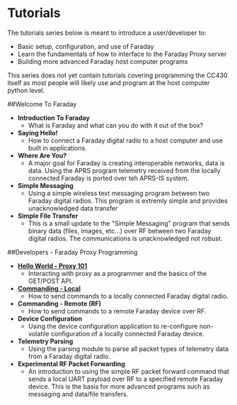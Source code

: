 
# Tutorials

The tutorials series below is meant to introduce a user/developer to:

* Basic setup, configuration, and use of Faraday
* Learn the fundamentals of how to interface to the Faraday Proxy server
* Building more advanced Faraday host computer programs

This series does not yet contain tutorials covering programming the CC430 itself as most people will likely use and program at the host computer python level.

##Welcome To Faraday

* **Introduction To Faraday**
  * What is Faraday and what can you do with it out of the box?
* **Saying Hello!**
  * How to connect a Faraday digital radio to a host computer and use built in applications.
* **Where Are You?**
  * A major goal for Faraday is creating interoperable networks, data is data. Using the APRS program telemetry received from the locally connected Faraday is ported over teh  APRS-IS system.
* **Simple Messaging**
  * Using a simple wireless text messaging program between two Faraday digital radios. This program is extremly simple and provides unacknowledged data transfer
* **Simple File Transfer**
  * This is a small update to the "Simple Messaging" program that sends binary data (files, images, etc...) over RF between two Faraday digital radios. The communications is unacknowledged not robust.

##Developers - Faraday Proxy Programming

* **[Hello World - Proxy 101](/Tutorials/1-Basic_Proxy_Interactions_And_Programming/0-Proxy_Basics/)**
  * Interacting with proxy as a programmer and the basics of the GET/POST API.
* **[Commanding - Local](/Tutorials/1-Basic_Proxy_Interactions_And_Programming/1-Commanding-Local/)**
  * How to send commands to a locally connected Faraday digital radio.
* **Commanding - Remote (RF)**
  * How to send commands to a remote Faraday device over RF.
* **Device Configuration**
  * Using the device configuration application to re-configure non-volatile configuration of a locally connected Faraday device.
* **Telemetry Parsing**
  * Using the parsing module to parse all packet types of telemetry data from a Faraday digital radio.
* **Experimental RF Packet Forwarding**
  * An introduction to using the simple RF packet forward command that sends a local UART payload over RF to a specified remote Faraday device. This is the basis for more advanced programs such as messaging and data/file transfers.